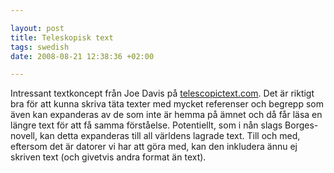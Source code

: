 ```yaml
--- 

layout: post
title: Teleskopisk text 
tags: swedish 
date: 2008-08-21 12:38:36 +02:00 

---
```


Intressant textkoncept från Joe Davis på [telescopictext.com](http://www.telescopictext.com/). Det är riktigt bra för att kunna skriva täta texter med mycket referenser och begrepp som även kan expanderas av de som inte är hemma på ämnet och då får läsa en längre text för att få samma förståelse. Potentiellt, som i nån slags Borges-novell, kan detta expanderas till all världens lagrade text. Till och med, eftersom det är datorer vi har att göra med, kan den inkludera ännu ej skriven text (och givetvis andra format än text). 